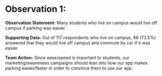 # Observation 1:

**Observation Statement:**
Many students who live on campus would live off campus if parking was easier.

**Supporting Data:**
Out of 117 respondents who live on campus, 86 (73.5%) answered that they would
live off campus and commute by car if it was easier.

**Team Action:**
Since ease/speed is important to students, our marketing/awareness campaigns 
should lean into how our app makes parking easier/faster in order to convince
them to use our app.
